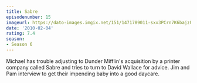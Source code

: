 ```yaml
---
title: Sabre
episodenumber: 15
imageurl: https://dato-images.imgix.net/151/1471789011-sxx3PCrn7K6bajzUtY531kXtts9.jpg?ixlib=rb-1.1.0&ch=DPR%2CWidth&auto=compress%2Cformat
date: '2010-02-04'
rating: 7.4
season:
- Season 6
---
```


Michael has trouble adjusting to Dunder Mifflin's acquisition by a printer company called Sabre and tries to turn to David Wallace for advice. Jim and Pam interview to get their impending baby into a good daycare.
